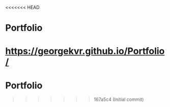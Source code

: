 <<<<<<< HEAD
# Portfolio
<https://georgekvr.github.io/Portfolio/>
=======
# Portfolio
>>>>>>> 167a5c4 (Initial commit)
